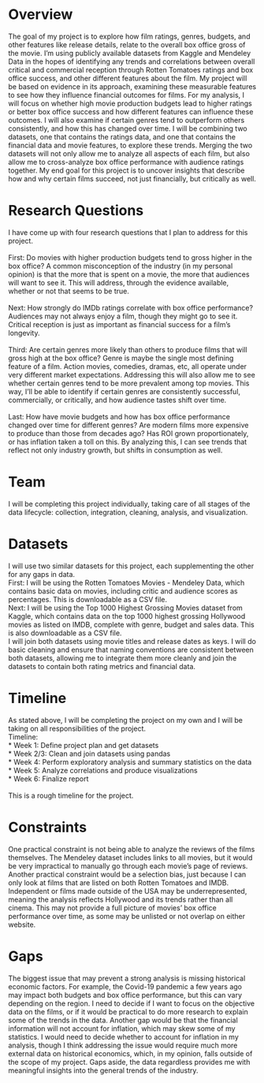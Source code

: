 # Overview
<p>The goal of my project is to explore how film ratings, genres, budgets, and other features like release details, relate to the overall box office gross of the movie. I’m using publicly available datasets from Kaggle and Mendeley Data in the hopes of identifying any trends and correlations between overall critical and commercial reception through Rotten Tomatoes ratings and box office success, and other different features about the film. My project will be based on evidence in its approach, examining these measurable features to see how they influence financial outcomes for films. For my analysis, I will focus on whether high movie production budgets lead to higher ratings or better box office success and how different features can influence these outcomes. I will also examine if certain genres tend to outperform others consistently, and how this has changed over time. I will be combining two datasets, one that contains the ratings data, and one that contains the financial data and movie features, to explore these trends. Merging the two datasets will not only allow me to analyze all aspects of each film, but also allow me to cross-analyze box office performance with audience ratings together. My end goal for this project is to uncover insights that describe how and why certain films succeed, not just financially, but critically as well.</p>

# Research Questions
<p>I have come up with four research questions that I plan to address for this project.<br><br>First: Do movies with higher production budgets tend to gross higher in the box office? A common misconception of the industry (in my personal opinion) is that the more that is spent on a movie, the more that audiences will want to see it. This will address, through the evidence available, whether or not that seems to be true.<br><br>Next: How strongly do IMDb ratings correlate with box office performance? Audiences may not always enjoy a film, though they might go to see it. Critical reception is just as important as financial success for a film’s longevity.<br><br>Third: Are certain genres more likely than others to produce films that will gross high at the box office? Genre is maybe the single most defining feature of a film. Action movies, comedies, dramas, etc, all operate under very different market expectations. Addressing this will also allow me to see whether certain genres tend to be more prevalent among top movies. This way, I’ll be able to identify if certain genres are consistently successful, commercially, or critically, and how audience tastes shift over time.<br><br>Last: How have movie budgets and how has box office performance changed over time for different genres? Are modern films more expensive to produce than those from decades ago? Has ROI grown proportionately, or has inflation taken a toll on this. By analyzing this, I can see trends that reflect not only industry growth, but shifts in consumption as well.</p>

# Team 
<p>I will be completing this project individually, taking care of all stages of the data lifecycle: collection, integration, cleaning, analysis, and visualization.</p>

# Datasets
<p>I will use two similar datasets for this project, each supplementing the other for any gaps in data.<br>First: I will be using the Rotten Tomatoes Movies - Mendeley Data, which contains basic data on movies, including critic and audience scores as percentages. This is downloadable as a CSV file.<br>Next: I will be using the Top 1000 Highest Grossing Movies dataset from Kaggle, which contains data on the top 1000 highest grossing Hollywood movies as listed on IMDB, complete with genre, budget and sales data. This is also downloadable as a CSV file.<br>I will join both datasets using movie titles and release dates as keys. I will do basic cleaning and ensure that naming conventions are consistent between both datasets, allowing me to integrate them more cleanly and join the datasets to contain both rating metrics and financial data.</p>

# Timeline
<p>As stated above, I will be completing the project on my own and I will be taking on all responsibilities of the project.<br>Timeline:<br>
* Week 1: Define project plan and get datasets <br>
* Week 2/3: Clean and join datasets using pandas <br>
* Week 4: Perform exploratory analysis and summary statistics on the data <br>
* Week 5: Analyze correlations and produce visualizations <br>
* Week 6: Finalize report<br><br>
This is a rough timeline for the project.</p>

# Constraints
<p>One practical constraint is not being able to analyze the reviews of the films themselves. The Mendeley dataset includes links to all movies, but it would be very impractical to manually go through each movie’s page of reviews. Another practical constraint would be a selection bias, just because I can only look at films that are listed on both Rotten Tomatoes and IMDB. Independent or films made outside of the USA may be underrepresented, meaning the analysis reflects Hollywood and its trends rather than all cinema. This may not provide a full picture of movies’ box office performance over time, as some may be unlisted or not overlap on either website.</p>

# Gaps
<p> The biggest issue that may prevent a strong analysis is missing historical economic factors. For example, the Covid-19 pandemic a few years ago may impact both budgets and box office performance, but this can vary depending on the region. I need to decide if I want to focus on the objective data on the films, or if it would be practical to do more research to explain some of the trends in the data. Another gap would be that the financial information will not account for inflation, which may skew some of my statistics. I would need to decide whether to account for inflation in my analysis, though I think addressing the issue would require much more external data on historical economics, which, in my opinion, falls outside of the scope of my project. Gaps aside, the data regardless provides me with meaningful insights into the general trends of the industry.</p>
